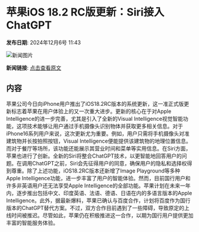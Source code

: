 # 苹果iOS 18.2 RC版更新：Siri接入ChatGPT

**发布日期**: 2024年12月6号 11:43

![新闻图片](https://upload.chinaz.com/2024/1206/6386908218050554417542448.png)

**新闻链接**: [点击查看原文](https://www.aibase.com/zh/news/13747)

## 内容

苹果公司今日向iPhone用户推出了iOS18.2RC版本的系统更新，这一准正式版更新标志着苹果在用户体验上的又一次重大进步。更新的核心在于对Apple Intelligence的进一步完善，尤其是引入了全新的Visual Intelligence视觉智能功能，这项技术能够让用户通过手机摄像头识别物体并获取更多相关信息。对于iPhone16系列用户来说，这次更新尤为重要。例如，用户只需将手机摄像头对准建筑物并长按拍照按钮，Visual Intelligence便能提供该建筑物的地理位置信息。而对于餐厅等场所，该功能还能展示其营业时间和菜单等实用信息。在Siri方面，苹果也进行了创新。全新的Siri将整合ChatGPT技术，以更智能地回答用户的问题。在调用ChatGPT之前，Siri会先征得用户的同意，确保用户的隐私和选择权得到尊重。除了上述功能，iOS18.2RC版本还新增了Image Playground等多种Apple Intelligence功能，进一步丰富了用户的智能体验。然而，目前国行用户和许多非英语用户还无法享受Apple Intelligence的全部功能。苹果计划在未来一年内，逐步推出包括中文、印度英语、法语、德语、日语在内的多语言版本的Apple Intelligence。此外，据最新爆料，苹果已确认与百度合作，计划将百度作为国行版本的ChatGPT替代方案。不过，双方合作目前遇到了一些障碍，导致原定的上线时间被推迟。尽管如此，苹果仍在积极推进这一合作，以期为国行用户提供更加丰富的智能服务体验。
